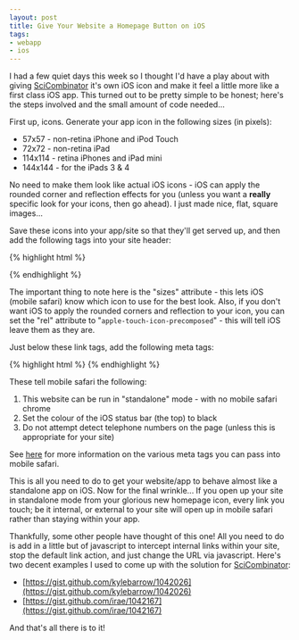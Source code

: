 ```yaml
---
layout: post
title: Give Your Website a Homepage Button on iOS
tags:
- webapp
- ios
---
```


I had a few quiet days this week so I thought I'd have a play about with giving
[SciCombinator](http://www.scicombinator.com) it's own iOS icon and make it feel
a little more like a first class iOS app.  This turned out to be pretty simple to
be honest; here's the steps involved and the small amount of code needed...

First up, icons.  Generate your app icon in the following sizes (in pixels):

* 57x57 - non-retina iPhone and iPod Touch
* 72x72 - non-retina iPad
* 114x114 - retina iPhones and iPad mini
* 144x144 - for the iPads 3 &amp; 4

No need to make them look like actual iOS icons - iOS can apply the rounded corner
and reflection effects for you (unless you want a **really** specific look for
your icons, then go ahead).  I just made nice, flat, square images...

Save these icons into your app/site so that they'll get served up, and then add the
following tags into your site header:

{% highlight html %}
<link rel="apple-touch-icon" href="/apple-touch-icon-57x57.png" />
<link rel="apple-touch-icon" sizes="72x72" href="/apple-touch-icon-72x72.png" />
<link rel="apple-touch-icon" sizes="114x114" href="/apple-touch-icon-114x114.png" />
<link rel="apple-touch-icon" sizes="144x144" href="/apple-touch-icon-144x144.png" />
{% endhighlight %}

The important thing to note here is the "sizes" attribute - this lets iOS (mobile safari)
know which icon to use for the best look.  Also, if you don't want iOS to apply the
rounded corners and reflection to your icon, you can set the "rel" attribute to
"`apple-touch-icon-precomposed`" - this will tell iOS leave them as they are.

Just below these link tags, add the following meta tags:

{% highlight html %}
<meta name="apple-mobile-web-app-capable" content="yes" />
<meta name="apple-mobile-web-app-status-bar-style" content="black" />
<meta name="format-detection" content="telephone=no" />
{% endhighlight %}

These tell mobile safari the following:

1. This website can be run in "standalone" mode - with no mobile safari chrome
2. Set the colour of the iOS status bar (the top) to black
3. Do not attempt detect telephone numbers on the page (unless this is appropriate for your site)

See [here](http://developer.apple.com/library/safari/#documentation/AppleApplications/Reference/SafariHTMLRef/Articles/MetaTags.html)
for more information on the various meta tags you can pass into mobile safari.

This is all you need to do to get your website/app to behave almost like a standalone app
on iOS.  Now for the final wrinkle...  If you open up your site in standalone mode from
your glorious new homepage icon, every link you touch; be it internal, or external to your site
will open up in mobile safari rather than staying within your app.

Thankfully, some other people have thought of this one!  All you need to do is add in a little
but of javascript to intercept internal links within your site, stop the default link action,
and just change the URL via javascript.  Here's two decent examples I used to come up with the
solution for [SciCombinator](http://www.scicombinator.com):

* [https://gist.github.com/kylebarrow/1042026](https://gist.github.com/kylebarrow/1042026)
* [https://gist.github.com/irae/1042167](https://gist.github.com/irae/1042167)

And that's all there is to it!
